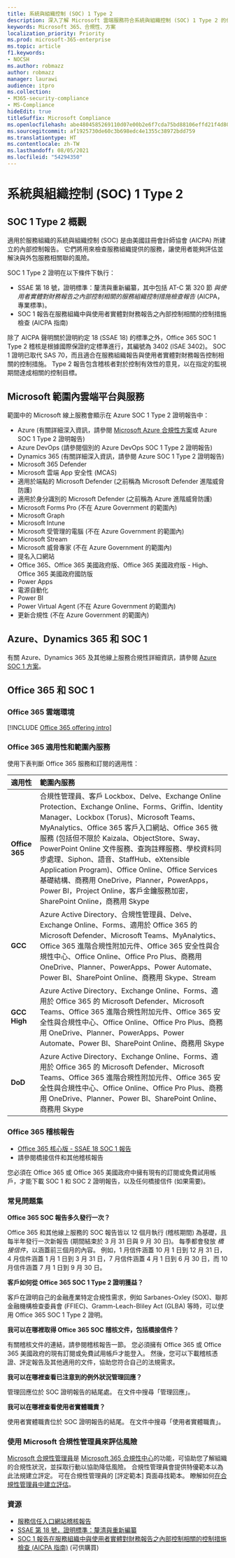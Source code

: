 ```yaml
---
title: 系統與組織控制 (SOC) 1 Type 2
description: 深入了解 Microsoft 雲端服務符合系統與組織控制 (SOC) 1 Type 2 的作業安全性標準。
keywords: Microsoft 365、合規性、方案
localization_priority: Priority
ms.prod: microsoft-365-enterprise
ms.topic: article
f1.keywords:
- NOCSH
ms.author: robmazz
author: robmazz
manager: laurawi
audience: itpro
ms.collection:
- M365-security-compliance
- MS-Compliance
hideEdit: true
titleSuffix: Microsoft Compliance
ms.openlocfilehash: abe4804585269110d07e00b2e6f7cda75bd88106effd21f4d8060fedc03bbce8
ms.sourcegitcommit: af1925730de60c3b698edc4e1355c38972bdd759
ms.translationtype: HT
ms.contentlocale: zh-TW
ms.lasthandoff: 08/05/2021
ms.locfileid: "54294350"
---
```

# <a name="system-and-organization-controls-soc-1-type-2"></a>系統與組織控制 (SOC) 1 Type 2

## <a name="soc-1-type-2-overview"></a>SOC 1 Type 2 概觀

適用於服務組織的系統與組織控制 (SOC) 是由美國註冊會計師協會 (AICPA) 所建立的內部控制報告。 它們將用來檢查服務組織提供的服務，讓使用者能夠評估並解決與外包服務相關聯的風險。

SOC 1 Type 2 證明在以下條件下執行：

- SSAE 第 18 號，證明標準：釐清與重新編纂，其中包括 AT-C 第 320 節 *與使用者實體對財務報告之內部控制相關的服務組織控制措施檢查報告* (AICPA，專業標準)。
- SOC 1 報告在服務組織中與使用者實體對財務報告之內部控制相關的控制措施檢查 (AICPA 指南)

除了 AICPA 聲明關於證明約定 18 (SSAE 18) 的標準之外，Office 365 SOC 1 Type 2 稽核是根據國際保證約定標準進行，其編號為  3402 (ISAE 3402)。 SOC 1 證明已取代 SAS 70，而且適合在服務組織報告與使用者實體對財務報告控制相關的控制措施。 Type 2 報告包含稽核者對於控制有效性的意見，以在指定的監視期間達成相關的控制目標。

## <a name="microsoft-in-scope-cloud-platforms--services"></a>Microsoft 範圍內雲端平台與服務

範圍中的 Microsoft 線上服務會顯示在 Azure SOC 1 Type 2 證明報告中：

- Azure (有關詳細深入資訊，請參閱 [Microsoft Azure 合規性方案](https://azure.microsoft.com/resources/microsoft-azure-compliance-offerings/)或 Azure SOC 1 Type 2 證明報告)
- Azure DevOps (請參閱個別的 Azure DevOps SOC 1 Type 2 證明報告)
- Dynamics 365 (有關詳細深入資訊，請參閱 Azure SOC 1 Type 2 證明報告)
- Microsoft 365 Defender
- Microsoft 雲端 App 安全性 (MCAS)
- 適用於端點的 Microsoft Defender (之前稱為 Microsoft Defender 進階威脅防護)
- 適用於身分識別的 Microsoft Defender (之前稱為 Azure 進階威脅防護)
- Microsoft Forms Pro (不在 Azure Government 的範圍內)
- Microsoft Graph
- Microsoft Intune
- Microsoft 受管理的電腦 (不在 Azure Government 的範圍內)
- Microsoft Stream
- Microsoft 威脅專家 (不在 Azure Government 的範圍內)
- 提名入口網站
- Office 365、Office 365 美國政府版、Office 365 美國政府版 - High、Office 365 美國政府國防版
- Power Apps
- 電源自動化
- Power BI
- Power Virtual Agent (不在 Azure Government 的範圍內)
- 更新合規性 (不在 Azure Government 的範圍內)

## <a name="azure-dynamics-365-and-soc-1"></a>Azure、Dynamics 365 和 SOC 1

有關 Azure、Dynamics 365 及其他線上服務合規性詳細資訊，請參閱 [Azure SOC 1 方案](/azure/compliance/offerings/offering-soc-1)。

## <a name="office-365-and-soc-1"></a>Office 365 和 SOC 1

### <a name="office-365-cloud-environments"></a>Office 365 雲端環境

[!INCLUDE [Office 365 offering intro](../includes/o365-offering-introduction.md)]

### <a name="office-365-applicability-and-in-scope-services"></a>Office 365 適用性和範圍內服務

使用下表判斷 Office 365 服務和訂閱的適用性：

| **適用性** | **範圍內服務** |
|:------------------|:----------------------|
| **Office 365** | 合規性管理員、客戶 Lockbox、Delve、Exchange Online Protection、Exchange Online、Forms、Griffin、Identity Manager、Lockbox (Torus)、Microsoft Teams、MyAnalytics、Office 365 客戶入口網站、Office 365 微服務 (包括但不限於 Kaizala、ObjectStore、Sway、PowerPoint Online 文件服務、查詢註釋服務、學校資料同步處理、Siphon、語音、StaffHub、eXtensible Application Program)、Office Online、Office Services 基礎結構、商務用 OneDrive，Planner，PowerApps，Power BI，Project Online，客戶金鑰服務加密，SharePoint Online，商務用 Skype |
| **GCC** | Azure Active Directory、合規性管理員、Delve、Exchange Online、Forms、適用於 Office 365 的 Microsoft Defender、Microsoft Teams、MyAnalytics、Office 365 進階合規性附加元件、Office 365 安全性與合規性中心、Office Online、Office Pro Plus、商務用 OneDrive、Planner、PowerApps、Power Automate、Power BI、SharePoint Online、商務用 Skype、Stream |
| **GCC High** | Azure Active Directory、Exchange Online、Forms、適用於 Office 365 的 Microsoft Defender、Microsoft Teams、Office 365 進階合規性附加元件、Office 365 安全性與合規性中心、Office Online、Office Pro Plus、商務用 OneDrive、Planner、PowerApps、Power Automate、Power BI、SharePoint Online、商務用 Skype |
| **DoD** | Azure Active Directory、Exchange Online、Forms、適用於 Office 365 的 Microsoft Defender、Microsoft Teams、Office 365 進階合規性附加元件、Office 365 安全性與合規性中心、Office Online、Office Pro Plus、商務用 OneDrive、Planner、Power BI、SharePoint Online、商務用 Skype |

### <a name="office-365-audit-reports"></a>Office 365 稽核報告

- [Office 365 核心版 - SSAE 18 SOC 1 報告](https://aka.ms/o365SOC-1)
- 請參閱橋接信件和其他稽核報告

您必須在 Office 365 或 Office 365 美國政府中擁有現有的訂閱或免費試用帳戶，才能下載 SOC 1 和 SOC 2 證明報告，以及任何橋接信件 (如果需要)。

### <a name="frequently-asked-questions"></a>常見問題集

**Office 365 SOC 報告多久發行一次？**

Office 365 和其他線上服務的 SOC 報告皆以 12 個月執行 (稽核期間) 為基礎，且每半年發行一次新報告 (期間結束於 3 月 31 日與 9 月 30 日)。 每季都會發放 *橋接信件*，以涵蓋前三個月的內容。 例如，1 月信件涵蓋 10 月 1 日到 12 月 31 日，4 月信件涵蓋 1 月 1 日到 3 月 31 日，7 月信件涵蓋 4 月 1 日到 6 月 30 日，而 10 月信件涵蓋 7 月 1 日到 9 月 30 日。

**客戶如何從 Office 365 SOC 1 Type 2 證明獲益？**

客戶在證明自己的金融產業特定合規性需求，例如 Sarbanes-Oxley (SOX)、聯邦金融機構檢查委員會 (FFIEC)、Gramm-Leach-Bliley Act (GLBA) 等時，可以使用 Office 365 SOC 1 Type 2 證明。

**我可以在哪裡取得 Office 365 SOC 稽核文件，包括橋接信件？**

有關稽核文件的連結，請參閱稽核報告一節。 您必須擁有 Office 365 或 Office 365 美國政府的現有訂閱或免費試用帳戶才能登入。 然後，您可以下載稽核憑證、評定報告及其他適用的文件，協助您符合自己的法規需求。

**我可以在哪裡查看已注意到的例外狀況管理回應？**

管理回應位於 SOC 證明報告的結尾處。 在文件中搜尋「管理回應」。

**我可以在哪裡查看使用者實體職責？**

使用者實體職責位於 SOC 證明報告的結尾。 在文件中搜尋「使用者實體職責」。

### <a name="use-microsoft-compliance-manager-to-assess-your-risk"></a>使用 Microsoft 合規性管理員來評估風險

[Microsoft 合規性管理員](/microsoft-365/compliance/compliance-manager)是 [Microsoft 365 合規性中心](/microsoft-365/compliance/microsoft-365-compliance-center)的功能，可協助您了解組織的合規性狀況，並採取行動以協助降低風險。 合規性管理員會提供特優範本以為此法規建立評定。 可在合規性管理員的 [評定範本] 頁面尋找範本。 瞭解如何[在合規性管理員中建立評估](/microsoft-365/compliance/compliance-manager-assessments)。

### <a name="resources"></a>資源

- [服務信任入口網站稽核報告](https://servicetrust.microsoft.com/ViewPage/MSComplianceGuideV3)
- [SSAE 第 18 號，證明標準：釐清與重新編纂](https://www.aicpa.org/Research/Standards/AuditAttest/DownloadableDocuments/SSAE_No_18.pdf)
- [SOC 1 報告在服務組織中與使用者實體對財務報告之內部控制相關的控制措施檢查 (AICPA 指南)](https://future.aicpa.org/cpe-learning/publication/reporting-on-an-examination-of-controls-at-a-service-organization-relevant-to-user-entities-internal-control-over-financial-reporting-soc-1-guide-OPL) (可供購買)
